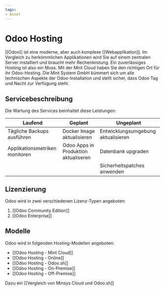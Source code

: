 ```yaml
---
tags:
- Asset
---
```

# Odoo Hosting

[[Odoo]] ist eine moderne, aber auch komplexe [[Webapplikation]]. Im Vergleich zu herkömmlichen Applikationen wird Sie auf einem zentralen Server installiert und braucht mehr Rechenleistung. Ein zuverlässiges Hosting ist also ein Muss. Mit der Mint Cloud haben Sie den richtigen Ort für ihr Odoo-Hosting. Die Mint System GmbH kümmert sich um alle technischen Aspekte der Odoo-Installation und stellt sicher, dass Odoo Tag und Nacht zur Verfügung steht.

## Servicebeschreibung

Die Wartung des Services beinhaltet diese Leistungen:

| Laufend                        | Geplant                              | Ungeplant                          |
| ------------------------------ | ------------------------------------ | ---------------------------------- |
| Tägliche Backups ausführen     | Docker Image aktualisieren           | Entwicklungsumgebung aktualisieren |
| Applikationsmetriken monitoren | Odoo Apps in Produktion aktualiseren | Datenbank upgraden                 |
|                                |                                      | Sicherheitspatches anwenden                                   |

## Lizenzierung

Odoo wird in zwei verschiedenen Lizenz-Typen angeboten:
1. [[Odoo Community Edition]]
2. [[Odoo Enterprise]]

## Modelle

Odoo wird in folgenden Hosting-Modellen angeboten:

* [[Odoo Hosting - Mint Cloud]]
* [[Odoo Hosting - Online]]
* [[Odoo Hosting - Odoo.sh]]
* [[Odoo Hosting - On-Premise]]
* [[Odoo Hosting - Off-Premise]]

Dazu ein [[Vergleich von Minsys Cloud und Odoo.sh]]